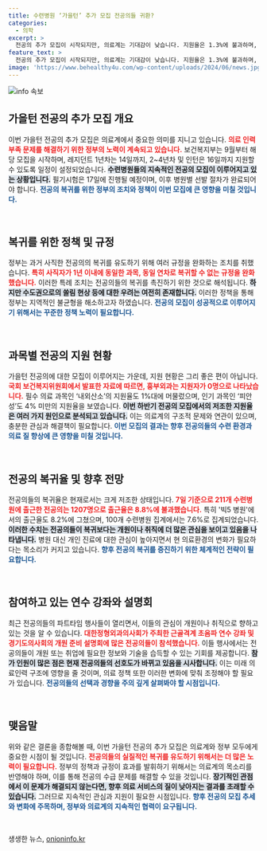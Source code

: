 ```yaml
---
title: 수련병원 ‘가을턴’ 추가 모집 전공의들 귀환?
categories:
  - 의학
excerpt: >
  전공의 추가 모집이 시작되지만, 의료계는 기대감이 낮습니다. 지원율은 1.3%에 불과하며, 복귀 대신 개원 선호 현상이 두드러집니다. 과연 이번 모집의 성과는? 클릭하고 자세히 알아보세요!
feature_text: >
  전공의 추가 모집이 시작되지만, 의료계는 기대감이 낮습니다. 지원율은 1.3%에 불과하며, 복귀 대신 개원 선호 현상이 두드러집니다. 과연 이번 모집의 성과는? 클릭하고 자세히 알아보세요!
image: 'https://www.behealthy4u.com/wp-content/uploads/2024/06/news.jpg'
---
```


<p><img src="https://www.behealthy4u.com/wp-content/uploads/2024/06/news.jpg" alt="info 속보" /></p>

<h2 data-ke-size="size26">가을턴 전공의 추가 모집 개요</h2>

<p data-ke-size="size16">이번 가을턴 전공의 추가 모집은 의료계에서 중요한 의미를 지니고 있습니다. <b><span style="color: #ee2323;">의료 인력 부족 문제를 해결하기 위한 정부의 노력이 계속되고 있습니다.</span></b> 보건복지부는 9월부터 해당 모집을 시작하며, 레지던트 1년차는 14일까지, 2~4년차 및 인턴은 16일까지 지원할 수 있도록 일정이 설정되었습니다. <b><span style="background-color: #21538527;">수련병원들의 지속적인 전공의 모집이 이루어지고 있는 상황입니다.</span></b> 필기시험은 17일에 진행될 예정이며, 이후 병원별 선발 절차가 완료되어야 합니다. <b><span style="color: #1a5490;">전공의 복귀를 위한 정부의 조치와 정책이 이번 모집에 큰 영향을 미칠 것입니다.</span></b></p>

<p data-ke-size="size16">&nbsp;</p>

<h2 data-ke-size="size26">복귀를 위한 정책 및 규정</h2>

<p data-ke-size="size16">정부는 과거 사직한 전공의의 복귀를 유도하기 위해 여러 규정을 완화하는 조치를 취했습니다. <b><span style="color: #ee2323;">특히 사직자가 1년 이내에 동일한 과목, 동일 연차로 복귀할 수 없는 규정을 완화했습니다.</span></b> 이러한 특례 조치는 전공의들의 복귀를 촉진하기 위한 것으로 해석됩니다. <b><span style="background-color: #21538527;">하지만 수도권으로의 쏠림 현상 등에 대한 우려는 여전히 존재합니다.</span></b> 이러한 정책을 통해 정부는 지역적인 불균형을 해소하고자 하였습니다. <b><span style="color: #1a5490;">전공의 모집이 성공적으로 이루어지기 위해서는 꾸준한 정책 노력이 필요합니다.</span></b></p>

<p data-ke-size="size16">&nbsp;</p>

<h2 data-ke-size="size26">과목별 전공의 지원 현황</h2>

<p data-ke-size="size16">가을턴 전공의에 대한 모집이 이루어지는 가운데, 지원 현황은 그리 좋은 편이 아닙니다. <b><span style="color: #ee2323;">국회 보건복지위원회에서 발표한 자료에 따르면, 흉부외과는 지원자가 0명으로 나타났습니다.</span></b> 필수 의료 과목인 ‘내외산소’의 지원율도 1%대에 머물렀으며, 인기 과목인 ‘피안성’도 4% 미만의 지원율을 보였습니다. <b><span style="background-color: #21538527;">이번 하반기 전공의 모집에서의 저조한 지원율은 여러 가지 원인으로 분석되고 있습니다.</span></b> 이는 의료계의 구조적 문제와 연관이 있으며, 충분한 관심과 해결책이 필요합니다. <b><span style="color: #1a5490;">이번 모집의 결과는 향후 전공의들의 수련 환경과 의료 질 향상에 큰 영향을 미칠 것입니다.</span></b></p>

<p data-ke-size="size16">&nbsp;</p>

<h2 data-ke-size="size26">전공의 복귀율 및 향후 전망</h2>

<p data-ke-size="size16">전공의들의 복귀율은 현재로서는 크게 저조한 상태입니다. <b><span style="color: #ee2323;">7일 기준으로 211개 수련병원에 출근한 전공의는 1207명으로 출근율은 8.8%에 불과했습니다.</span></b> 특히 '빅5 병원'에서의 출근율도 8.2%에 그쳤으며, 100개 수련병원 집계에서는 7.6%로 집계되었습니다. <b><span style="background-color: #21538527;">이러한 수치는 전공의들이 복귀보다는 개원이나 취직에 더 많은 관심을 보이고 있음을 나타냅니다.</span></b> 병원 대신 개인 진료에 대한 관심이 높아지면서 현 의료환경의 변화가 필요하다는 목소리가 커지고 있습니다. <b><span style="color: #1a5490;">향후 전공의 복귀를 증진하기 위한 체계적인 전략이 필요합니다.</span></b></p>

<p data-ke-size="size16">&nbsp;</p>

<h2 data-ke-size="size26">참여하고 있는 연수 강좌와 설명회</h2>

<p data-ke-size="size16">최근 전공의들의 파트타임 행사들이 열리면서, 이들의 관심이 개원이나 취직으로 향하고 있는 것을 알 수 있습니다. <b><span style="color: #ee2323;">대한정형외과의사회가 주최한 근골격계 초음파 연수 강좌 및 경기도의사회의 개원 준비 설명회에 많은 전공의들이 참석했습니다.</span></b> 이들 행사에서는 전공의들이 개원 또는 취업에 필요한 정보와 기술을 습득할 수 있는 기회를 제공합니다. <b><span style="background-color: #21538527;">참가 인원이 많은 점은 현재 전공의들의 선호도가 바뀌고 있음을 시사합니다.</span></b> 이는 미래 의료인력 구조에 영향을 줄 것이며, 의료 정책 또한 이러한 변화에 맞춰 조정해야 할 필요가 있습니다. <b><span style="color: #1a5490;">전공의들의 선택과 경향을 주의 깊게 살펴봐야 할 시점입니다.</span></b></p>

<p data-ke-size="size16">&nbsp;</p>

<h2 data-ke-size="size26">맺음말</h2>

<p data-ke-size="size16">위와 같은 결론을 종합해볼 때, 이번 가을턴 전공의 추가 모집은 의료계와 정부 모두에게 중요한 시점이 될 것입니다. <b><span style="color: #ee2323;">전공의들의 실질적인 복귀를 유도하기 위해서는 더 많은 노력이 필요합니다.</span></b> 정부의 정책과 규정이 효과를 발휘하기 위해서는 의료계의 목소리를 반영해야 하며, 이를 통해 전공의 수급 문제를 해결할 수 있을 것입니다. <b><span style="background-color: #21538527;">장기적인 관점에서 이 문제가 해결되지 않는다면, 향후 의료 서비스의 질이 낮아지는 결과를 초래할 수 있습니다.</span></b> 그러므로 지속적인 관심과 지원이 필요한 시점입니다. <b><span style="color: #1a5490;">향후 전공의 모집 추세와 변화에 주목하며, 정부와 의료계의 지속적인 협력이 요구됩니다.</span></b></p>

<p data-ke-size="size16">&nbsp;</p>
생생한 뉴스, <a href="https://onioninfo.kr" rel="dofollow">onioninfo.kr</a>


